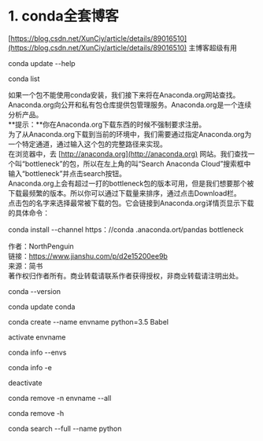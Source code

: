 # 1. conda全套博客




[https://blog.csdn.net/XunCiy/article/details/89016510](https://blog.csdn.net/XunCiy/article/details/89016510)
主博客超级有用

conda update --help


conda list

如果一个包不能使用conda安装，我们接下来将在Anaconda.org网站查找。Anaconda.org向公开和私有包仓库提供包管理服务。Anaconda.org是一个连续分析产品。  
**提示：**你在Anaconda.org下载东西的时候不强制要求注册。  
为了从Anaconda.org下载到当前的环境中，我们需要通过指定Anaconda.org为一个特定通道，通过输入这个包的完整路径来实现。  
在浏览器中，去 [http://anaconda.org](http://anaconda.org) 网站。我们查找一个叫“bottleneck”的包，所以在左上角的叫“Search Anaconda Cloud”搜索框中输入“bottleneck”并点击search按钮。  
Anaconda.org上会有超过一打的bottleneck包的版本可用，但是我们想要那个被下载最频繁的版本。所以你可以通过下载量来排序，通过点击Download栏。  
点击包的名字来选择最常被下载的包。它会链接到Anaconda.org详情页显示下载的具体命令：

  
conda install --channel https：//conda .anaconda.ort/pandas bottleneck

  
作者：NorthPenguin  
链接：https://www.jianshu.com/p/d2e15200ee9b  
来源：简书  
著作权归作者所有。商业转载请联系作者获得授权，非商业转载请注明出处。

















conda --version









conda update conda



conda create --name envname  python=3.5 Babel


activate envname



conda info --envs

conda info -e


deactivate



conda remove -n envname --all


conda remove -h




conda search --full --name python

























































































































































































































































































































































































